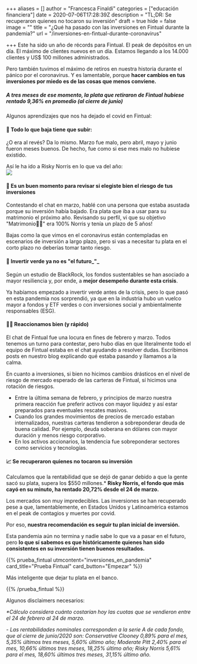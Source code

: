 +++
aliases = []
author = "Francesca Finaldi"
categories = ["educación financiera"]
date = 2020-07-06T17:28:39Z
description = "TL;DR: Se recuperaron quienes no tocaron su inversión"
draft = true
hide = false
image = ""
title = "¿Qué ha pasado con las inversiones en Fintual durante la pandemia?"
url = "/inversiones-en-fintual-durante-coronavirus"

+++
Este ha sido un año de récords para Fintual. El peak de depósitos en un día. El máximo de clientes nuevos en un día. Estamos llegando a los 14.000 clientes y US$ 100 millones administrados.

Pero también tuvimos el máximo de retiros en nuestra historia durante el pánico por el coronavirus. Y es lamentable, porque **hacer cambios en tus inversiones por miedo es de las cosas que menos conviene.**

##### A tres meses de ese momento, la plata que retiraron de Fintual hubiese rentado 9,36% en promedio (al cierre de junio)

Algunos aprendizajes que nos ha dejado el covid en Fintual:

#### 🎢 Todo lo que baja tiene que subir:

¿O era al revés? Da lo mismo. Marzo fue malo, pero abril, mayo y junio fueron meses buenos. De hecho, fue como si ese mes malo no hubiese existido.

Así le ha ido a Risky Norris en lo que va del año:  
![](/uploads/2020-07-06/norris-ytd.png)

#### 🧐 Es un buen momento para revisar si elegiste bien el riesgo de tus inversiones

Contestando el chat en marzo, hablé con una persona que estaba asustada porque su inversión había bajado. Era plata que iba a usar para su matrimonio el próximo año. Revisando su perfil, vi que su objetivo "Matrimonio👰💒" era 100% Norris y tenía un plazo de 5 años!

Bajas como la que vimos en el coronavirus están contempladas en escenarios de inversión a largo plazo, pero si vas a necesitar tu plata en el corto plazo no deberías tomar tanto riesgo.

#### 🌱 Invertir verde ya no es "el futuro_"_

Según un estudio de BlackRock, los fondos sustentables se han asociado a mayor resiliencia y, por ende, a **mejor desempeño durante esta crisis**.

Ya habíamos empezado a invertir verde antes de la crisis, pero lo que pasó en esta pandemia nos sorprendió, ya que en la industria hubo un vuelco mayor a fondos y ETF verdes o con inversiones social y ambientalmente responsables (ESG).

#### 👩‍💻 Reaccionamos bien (y rápido)

El chat de Fintual fue una locura en fines de febrero y marzo. Todos tenemos un turno para contestar, pero hubo días en que literalmente todo el equipo de Fintual estaba en el chat ayudando a resolver dudas. Escribimos posts en nuestro blog explicando qué estaba pasando y llamamos a la calma.

En cuanto a inversiones, si bien no hicimos cambios drásticos en el nivel de riesgo de mercado esperado de las carteras de Fintual, sí hicimos una rotación de riesgos.

* Entre la última semana de febrero, y principios de marzo nuestra primera reacción fue preferir activos con mayor liquidez y así estar preparados para eventuales rescates masivos.
* Cuando los grandes movimientos de precios de mercado estaban internalizados, nuestras carteras tendieron a sobreponderar deuda de buena calidad. Por ejemplo, deuda soberana en dólares con mayor duración y menos riesgo corporativo.
* En los activos accionarios, la tendencia fue sobreponderar sectores como servicios y tecnologías.

#### 📈 Se recuperaron quienes no tocaron su inversión

Calculamos que la rentabilidad que se dejó de ganar debido a que la gente sacó su plata, supera los $550 millones.* **Risky Norris, el fondo que más cayó en su minuto, ha rentado 20,72% desde el 24 de marzo.**

Los mercados son muy impredecibles. Las inversiones se han recuperado pese a que, lamentablemente, en Estados Unidos y Latinoamérica estamos en el peak de contagios y muertes por covid.

Por eso, **nuestra recomendación es seguir tu plan inicial de inversión.**

Esta pandemia aún no termina y nadie sabe lo que va a pasar en el futuro, pero **lo que sí sabemos es que históricamente quienes han sido consistentes en su inversión tienen buenos resultados.**

{{% prueba_fintual
utmcontent="inversiones_en_pandemia"
card_title="Prueba Fintual"
card_button="Empezar" %}}

Más inteligente que dejar tu plata en el banco.

{{% /prueba_fintual %}}

Algunos disclaimers necesarios:

_*Cálculo considera cuánto costarían hoy las cuotas que se vendieron entre el 24 de febrero al 24 de marzo._

_- Las rentabilidades nominales corresponden a la serie A de cada fondo, que al cierre de junio/2020 son: Conservative Clooney 0,89% para el mes, 5,35% últimos tres meses, 5,60% último año; Moderate Pitt 2,40% para el mes, 10,66% últimos tres meses, 18,25% último año; Risky Norris 5,61% para el mes, 18,60% últimos tres meses, 31,15% último año._